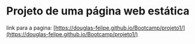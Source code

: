 # Projeto de uma página web estática
link para a pagina: [https://douglas-felipe.github.io/Bootcamp/projeto1/](https://douglas-felipe.github.io/Bootcamp/projeto1/)
